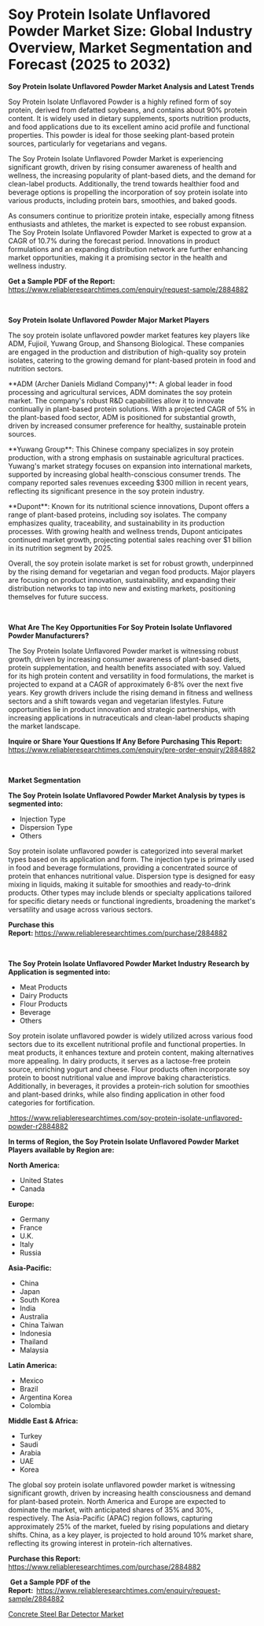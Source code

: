 <p><h1>Soy Protein Isolate Unflavored Powder Market Size: Global Industry Overview, Market Segmentation and Forecast (2025 to 2032)</h1></p><p><strong>Soy Protein Isolate Unflavored Powder Market Analysis and Latest Trends</strong></p>
<p><p>Soy Protein Isolate Unflavored Powder is a highly refined form of soy protein, derived from defatted soybeans, and contains about 90% protein content. It is widely used in dietary supplements, sports nutrition products, and food applications due to its excellent amino acid profile and functional properties. This powder is ideal for those seeking plant-based protein sources, particularly for vegetarians and vegans.</p><p>The Soy Protein Isolate Unflavored Powder Market is experiencing significant growth, driven by rising consumer awareness of health and wellness, the increasing popularity of plant-based diets, and the demand for clean-label products. Additionally, the trend towards healthier food and beverage options is propelling the incorporation of soy protein isolate into various products, including protein bars, smoothies, and baked goods.</p><p>As consumers continue to prioritize protein intake, especially among fitness enthusiasts and athletes, the market is expected to see robust expansion. The Soy Protein Isolate Unflavored Powder Market is expected to grow at a CAGR of 10.7% during the forecast period. Innovations in product formulations and an expanding distribution network are further enhancing market opportunities, making it a promising sector in the health and wellness industry.</p></p>
<p><strong>Get a Sample PDF of the Report:&nbsp;</strong> <a href="https://www.reliableresearchtimes.com/enquiry/request-sample/2884882?utm_campaign=3209&utm_medium=2&utm_source=Github&utm_content=ia&utm_term=13032025&utm_id=soy-protein-isolate-unflavored-powder">https://www.reliableresearchtimes.com/enquiry/request-sample/2884882</a></p>
<p>&nbsp;</p>
<p><strong>Soy Protein Isolate Unflavored Powder Major Market Players</strong></p>
<p><p>The soy protein isolate unflavored powder market features key players like ADM, Fujioil, Yuwang Group, and Shansong Biological. These companies are engaged in the production and distribution of high-quality soy protein isolates, catering to the growing demand for plant-based protein in food and nutrition sectors.</p><p>**ADM (Archer Daniels Midland Company)**: A global leader in food processing and agricultural services, ADM dominates the soy protein market. The company's robust R&D capabilities allow it to innovate continually in plant-based protein solutions. With a projected CAGR of 5% in the plant-based food sector, ADM is positioned for substantial growth, driven by increased consumer preference for healthy, sustainable protein sources.</p><p>**Yuwang Group**: This Chinese company specializes in soy protein production, with a strong emphasis on sustainable agricultural practices. Yuwang's market strategy focuses on expansion into international markets, supported by increasing global health-conscious consumer trends. The company reported sales revenues exceeding $300 million in recent years, reflecting its significant presence in the soy protein industry.</p><p>**Dupont**: Known for its nutritional science innovations, Dupont offers a range of plant-based proteins, including soy isolates. The company emphasizes quality, traceability, and sustainability in its production processes. With growing health and wellness trends, Dupont anticipates continued market growth, projecting potential sales reaching over $1 billion in its nutrition segment by 2025.</p><p>Overall, the soy protein isolate market is set for robust growth, underpinned by the rising demand for vegetarian and vegan food products. Major players are focusing on product innovation, sustainability, and expanding their distribution networks to tap into new and existing markets, positioning themselves for future success.</p></p>
<p>&nbsp;</p>
<p><strong>What Are The Key Opportunities For Soy Protein Isolate Unflavored Powder Manufacturers?</strong></p>
<p><p>The Soy Protein Isolate Unflavored Powder market is witnessing robust growth, driven by increasing consumer awareness of plant-based diets, protein supplementation, and health benefits associated with soy. Valued for its high protein content and versatility in food formulations, the market is projected to expand at a CAGR of approximately 6-8% over the next five years. Key growth drivers include the rising demand in fitness and wellness sectors and a shift towards vegan and vegetarian lifestyles. Future opportunities lie in product innovation and strategic partnerships, with increasing applications in nutraceuticals and clean-label products shaping the market landscape.</p></p>
<p><strong>Inquire or Share Your Questions If Any Before Purchasing This Report:</strong> <a href="https://www.reliableresearchtimes.com/enquiry/pre-order-enquiry/2884882?utm_campaign=3209&utm_medium=2&utm_source=Github&utm_content=ia&utm_term=13032025&utm_id=soy-protein-isolate-unflavored-powder">https://www.reliableresearchtimes.com/enquiry/pre-order-enquiry/2884882</a></p>
<p>&nbsp;</p>
<p><strong>Market Segmentation</strong></p>
<p><strong>The Soy Protein Isolate Unflavored Powder Market Analysis by types is segmented into:</strong></p>
<p><ul><li>Injection Type</li><li>Dispersion Type</li><li>Others</li></ul></p>
<p><p>Soy protein isolate unflavored powder is categorized into several market types based on its application and form. The injection type is primarily used in food and beverage formulations, providing a concentrated source of protein that enhances nutritional value. Dispersion type is designed for easy mixing in liquids, making it suitable for smoothies and ready-to-drink products. Other types may include blends or specialty applications tailored for specific dietary needs or functional ingredients, broadening the market's versatility and usage across various sectors.</p></p>
<p><strong>Purchase this Report:&nbsp;</strong><a href="https://www.reliableresearchtimes.com/purchase/2884882?utm_campaign=3209&utm_medium=2&utm_source=Github&utm_content=ia&utm_term=13032025&utm_id=soy-protein-isolate-unflavored-powder">https://www.reliableresearchtimes.com/purchase/2884882</a></p>
<p>&nbsp;</p>
<p><strong>The Soy Protein Isolate Unflavored Powder Market Industry Research by Application is segmented into:</strong></p>
<p><ul><li>Meat Products</li><li>Dairy Products</li><li>Flour Products</li><li>Beverage</li><li>Others</li></ul></p>
<p><p>Soy protein isolate unflavored powder is widely utilized across various food sectors due to its excellent nutritional profile and functional properties. In meat products, it enhances texture and protein content, making alternatives more appealing. In dairy products, it serves as a lactose-free protein source, enriching yogurt and cheese. Flour products often incorporate soy protein to boost nutritional value and improve baking characteristics. Additionally, in beverages, it provides a protein-rich solution for smoothies and plant-based drinks, while also finding application in other food categories for fortification.</p></p>
<p><a href="https://www.reliableresearchtimes.com/soy-protein-isolate-unflavored-powder-r2884882?utm_campaign=3209&utm_medium=2&utm_source=Github&utm_content=ia&utm_term=13032025&utm_id=soy-protein-isolate-unflavored-powder">&nbsp;https://www.reliableresearchtimes.com/soy-protein-isolate-unflavored-powder-r2884882</a></p>
<p><strong>In terms of Region, the Soy Protein Isolate Unflavored Powder Market Players available by Region are:</strong></p>
<p>
    <p> <strong> North America: </strong>
        <ul>
            <li>United States</li>
            <li>Canada</li>
        </ul>
        </p> 
    <p> <strong> Europe: </strong>
        <ul>
            <li>Germany</li>
            <li>France</li>
            <li>U.K.</li>
            <li>Italy</li>
            <li>Russia</li>
        </ul>
        </p> 
    <p> <strong> Asia-Pacific: </strong>
        <ul>
            <li>China</li>
            <li>Japan</li>
            <li>South Korea</li>
            <li>India</li>
            <li>Australia</li>
            <li>China Taiwan</li>
            <li>Indonesia</li>
            <li>Thailand</li>
            <li>Malaysia</li>
        </ul>
        </p> 
    <p> <strong> Latin America: </strong>
        <ul>
            <li>Mexico</li>
            <li>Brazil</li>
            <li>Argentina Korea</li>
            <li>Colombia</li>
        </ul>
        </p> 
    <p> <strong> Middle East & Africa: </strong>
        <ul>
            <li>Turkey</li>
            <li>Saudi</li>
            <li>Arabia</li>
            <li>UAE</li>
            <li>Korea</li>
        </ul>
    </p>
    </p>
<p><p>The global soy protein isolate unflavored powder market is witnessing significant growth, driven by increasing health consciousness and demand for plant-based protein. North America and Europe are expected to dominate the market, with anticipated shares of 35% and 30%, respectively. The Asia-Pacific (APAC) region follows, capturing approximately 25% of the market, fueled by rising populations and dietary shifts. China, as a key player, is projected to hold around 10% market share, reflecting its growing interest in protein-rich alternatives.</p></p>
<p><strong>Purchase this Report: </strong><a href="https://www.reliableresearchtimes.com/purchase/2884882?utm_campaign=3209&utm_medium=2&utm_source=Github&utm_content=ia&utm_term=13032025&utm_id=soy-protein-isolate-unflavored-powder">https://www.reliableresearchtimes.com/purchase/2884882</a></p>
<p>&nbsp;<strong>Get a Sample PDF of the Report:&nbsp;&nbsp;</strong><a href="https://www.reliableresearchtimes.com/enquiry/request-sample/2884882?utm_campaign=3209&utm_medium=2&utm_source=Github&utm_content=ia&utm_term=13032025&utm_id=soy-protein-isolate-unflavored-powder">https://www.reliableresearchtimes.com/enquiry/request-sample/2884882</a></p>
<p><strong></strong></p>
<p><p><a href="https://github.com/lizonbochil23/Market-Research-Report-List-1/blob/main/concrete-steel-bar-detector-market.md?utm_campaign=3209&utm_medium=2&utm_source=Github&utm_content=ia&utm_term=13032025&utm_id=soy-protein-isolate-unflavored-powder">Concrete Steel Bar Detector Market</a></p></p>